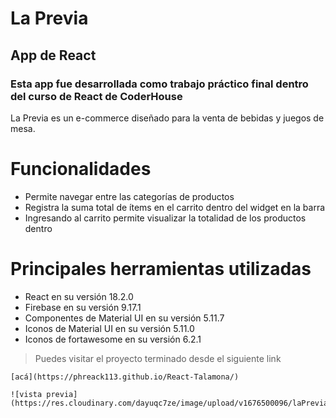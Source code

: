 # La Previa
## App de React
### Esta app fue desarrollada como trabajo práctico final dentro del curso de React de CoderHouse 

La Previa es un e-commerce diseñado para la venta de bebidas y juegos de mesa.

# Funcionalidades
* Permite navegar entre las categorías de productos
* Registra la suma total de ítems en el carrito dentro del widget en la barra
* Ingresando al carrito permite visualizar la totalidad de los productos dentro

# Principales herramientas utilizadas
* React en su versión 18.2.0
* Firebase en su versión 9.17.1
* Componentes de Material UI en su versión 5.11.7
* Iconos de Material UI en su versión 5.11.0
* Iconos de fortawesome en su versión 6.2.1

> Puedes visitar el proyecto terminado desde el siguiente link

```
[acá](https://phreack113.github.io/React-Talamona/)

![vista previa](https://res.cloudinary.com/dayuqc7ze/image/upload/v1676500096/laPrevia/pag_hd5hmn.png)